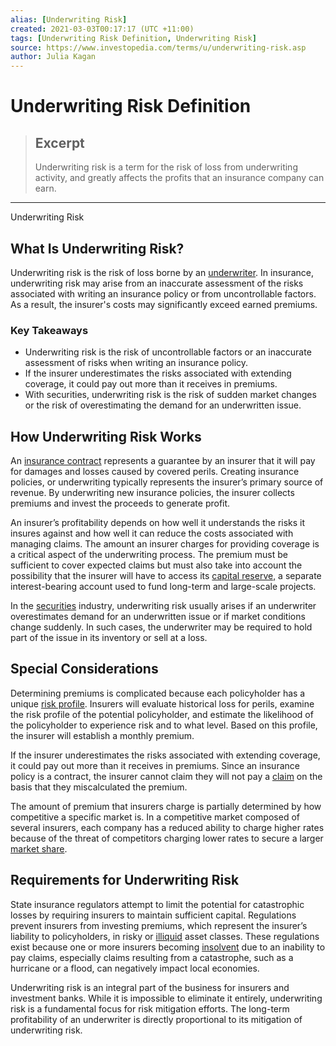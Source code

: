 ```yaml
---
alias: [Underwriting Risk]
created: 2021-03-03T00:17:17 (UTC +11:00)
tags: [Underwriting Risk Definition, Underwriting Risk]
source: https://www.investopedia.com/terms/u/underwriting-risk.asp
author: Julia Kagan
---
```


# Underwriting Risk Definition

> ## Excerpt
> Underwriting risk is a term for the risk of loss from underwriting activity, and greatly affects the profits that an insurance company can earn.

---

Underwriting Risk
## What Is Underwriting Risk?

Underwriting risk is the risk of loss borne by an [underwriter](https://www.investopedia.com/terms/u/underwriter.asp). In insurance, underwriting risk may arise from an inaccurate assessment of the risks associated with writing an insurance policy or from uncontrollable factors. As a result, the insurer's costs may significantly exceed earned premiums. 

### Key Takeaways

-   Underwriting risk is the risk of uncontrollable factors or an inaccurate assessment of risks when writing an insurance policy.
-   If the insurer underestimates the risks associated with extending coverage, it could pay out more than it receives in premiums.
-   With securities, underwriting risk is the risk of sudden market changes or the risk of overestimating the demand for an underwritten issue.

## How Underwriting Risk Works

An [insurance contract](https://www.investopedia.com/articles/pf/06/insurancecontracts.asp) represents a guarantee by an insurer that it will pay for damages and losses caused by covered perils. Creating insurance policies, or underwriting typically represents the insurer’s primary source of revenue. By underwriting new insurance policies, the insurer collects premiums and invest the proceeds to generate profit.

An insurer’s profitability depends on how well it understands the risks it insures against and how well it can reduce the costs associated with managing claims. The amount an insurer charges for providing coverage is a critical aspect of the underwriting process. The premium must be sufficient to cover expected claims but must also take into account the possibility that the insurer will have to access its [capital reserve,](https://www.investopedia.com/terms/c/capitalreserve.asp) a separate interest-bearing account used to fund long-term and large-scale projects.

In the [securities](https://www.investopedia.com/terms/s/security.asp) industry, underwriting risk usually arises if an underwriter overestimates demand for an underwritten issue or if market conditions change suddenly. In such cases, the underwriter may be required to hold part of the issue in its inventory or sell at a loss.

## Special Considerations

Determining premiums is complicated because each policyholder has a unique [risk profile](https://www.investopedia.com/terms/r/risk-profile.asp). Insurers will evaluate historical loss for perils, examine the risk profile of the potential policyholder, and estimate the likelihood of the policyholder to experience risk and to what level. Based on this profile, the insurer will establish a monthly premium.

If the insurer underestimates the risks associated with extending coverage, it could pay out more than it receives in premiums. Since an insurance policy is a contract, the insurer cannot claim they will not pay a [claim](https://www.investopedia.com/terms/i/insurance_claim.asp) on the basis that they miscalculated the premium.

The amount of premium that insurers charge is partially determined by how competitive a specific market is. In a competitive market composed of several insurers, each company has a reduced ability to charge higher rates because of the threat of competitors charging lower rates to secure a larger [market share](https://www.investopedia.com/terms/m/marketshare.asp).

## Requirements for Underwriting Risk

State insurance regulators attempt to limit the potential for catastrophic losses by requiring insurers to maintain sufficient capital. Regulations prevent insurers from investing premiums, which represent the insurer’s liability to policyholders, in risky or [illiquid](https://www.investopedia.com/terms/i/illiquid.asp) asset classes. These regulations exist because one or more insurers becoming [insolvent](https://www.investopedia.com/terms/i/insolvency.asp) due to an inability to pay claims, especially claims resulting from a catastrophe, such as a hurricane or a flood, can negatively impact local economies.

Underwriting risk is an integral part of the business for insurers and investment banks. While it is impossible to eliminate it entirely, underwriting risk is a fundamental focus for risk mitigation efforts. The long-term profitability of an underwriter is directly proportional to its mitigation of underwriting risk.
